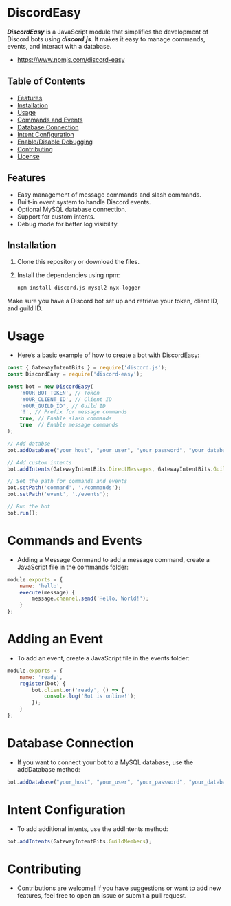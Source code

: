 # DiscordEasy

***DiscordEasy*** is a JavaScript module that simplifies the development of Discord bots using ***discord.js***. It makes it easy to manage commands, events, and interact with a database.

- https://www.npmjs.com/discord-easy

## Table of Contents

- [Features](#features)
- [Installation](#installation)
- [Usage](#usage)
- [Commands and Events](#commands-and-events)
- [Database Connection](#database-connection)
- [Intent Configuration](#intent-configuration)
- [Enable/Disable Debugging](#enable-disable-debugging)
- [Contributing](#contributing)
- [License](#license)

## Features

- Easy management of message commands and slash commands.
- Built-in event system to handle Discord events.
- Optional MySQL database connection.
- Support for custom intents.
- Debug mode for better log visibility.

## Installation

1. Clone this repository or download the files.
2. Install the dependencies using npm:

   ```bash
   npm install discord.js mysql2 nyx-logger
   ```

Make sure you have a Discord bot set up and retrieve your token, client ID, and guild ID.
# Usage
- Here’s a basic example of how to create a bot with DiscordEasy:

```js
const { GatewayIntentBits } = require('discord.js');
const DiscordEasy = require('discord-easy');

const bot = new DiscordEasy(
    'YOUR_BOT_TOKEN', // Token
    'YOUR_CLIENT_ID', // Client ID
    'YOUR_GUILD_ID', // Guild ID
    '!', // Prefix for message commands
    true, // Enable slash commands
    true  // Enable message commands
);

// Add databse 
bot.addDatabase("your_host", "your_user", "your_password", "your_database"); // Not nessecary

// Add custom intents
bot.addIntents(GatewayIntentBits.DirectMessages, GatewayIntentBits.GuildMembers);

// Set the path for commands and events
bot.setPath('command', './commands');
bot.setPath('event', './events');

// Run the bot
bot.run();
```

# Commands and Events

- Adding a Message Command to add a message command, create a JavaScript file in the commands folder:

```js
module.exports = {
    name: 'hello',
    execute(message) {
        message.channel.send('Hello, World!');
    }
};
```

# Adding an Event
- To add an event, create a JavaScript file in the events folder:

```js
module.exports = {
    name: 'ready',
    register(bot) {
        bot.client.on('ready', () => {
            console.log('Bot is online!');
        });
    }
};
```

# Database Connection
- If you want to connect your bot to a MySQL database, use the addDatabase method:

```js
bot.addDatabase("your_host", "your_user", "your_password", "your_database");
```

# Intent Configuration
- To add additional intents, use the addIntents method:

```js
bot.addIntents(GatewayIntentBits.GuildMembers);
```

# Contributing
- Contributions are welcome! If you have suggestions or want to add new features, feel free to open an issue or submit a pull request.
